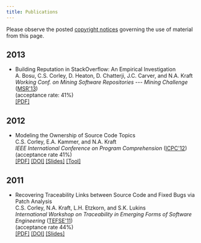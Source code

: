 ```yaml
---
title: Publications
---
```


Please observe the posted [copyright notices](/copyright) governing the use of material from
this page.

2013
----
* Building Reputation in StackOverflow: An Empirical Investigation
  <br /> A. Bosu, C.S. Corley, D. Heaton, D. Chatterji, J.C. Carver, and N.A.
Kraft
  <br /> *Working Conf. on Mining Software Repositories --- Mining
  Challenge* ([MSR'13](http://2013.msrconf.org/))
  <br /> (acceptance rate: 41%)
  <br />
    [[PDF]](/_static/pubs/msr13-id184-p-15930-preprint.pdf)

2012
----
* Modeling the Ownership of Source Code Topics
  <br /> C.S. Corley, E.A. Kammer, and N.A. Kraft
  <br /> *IEEE International Conference on Program Comprehension* ([ICPC'12](http://icpc12.sosy-lab.org/))
  <br /> (acceptance rate 41%)
  <br />
    [[PDF]](http://software.eng.ua.edu/reports/SERG-2012-01)
    [[DOI]](http://dx.doi.org/10.1109/ICPC.2012.6240485)
    [[Slides]](https://speakerdeck.com/cscorley/modeling-the-ownership-of-source-code-topics)
    [[Tool]](http://www.github.com/software-eng-ua-edu/ohm/)


2011
----
* Recovering Traceability Links between Source Code and Fixed Bugs via Patch Analysis
  <br /> C.S. Corley, N.A. Kraft, L.H. Etzkorn, and S.K. Lukins
  <br /> *International Workshop on Traceability in Emerging Forms of Software
  Engineering* ([TEFSE'11](http://www.cs.wm.edu/semeru/tefse2011))
  <br /> (acceptance rate 44%)
  <br /> 
    [[PDF]](http://nkraft.cs.ua.edu/publications/Corley-etal_11.pdf)
    [[DOI]](http://dx.doi.org/10.1145/1987856.1987863)
    [[Slides]](/_static/slides/tefse11.pdf)
